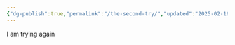```yaml
---
{"dg-publish":true,"permalink":"/the-second-try/","updated":"2025-02-16T09:47:29.637+05:30"}
---
```


I am trying again